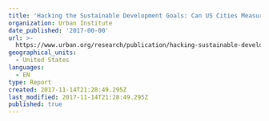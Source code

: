 ```yaml
---
title: 'Hacking the Sustainable Development Goals: Can US Cities Measure Up?'
organization: Urban Institute
date_published: '2017-00-00'
url: >-
  https://www.urban.org/research/publication/hacking-sustainable-development-goals/view/full_report
geographical_units:
  - United States
languages:
  - EN
type: Report
created: 2017-11-14T21:28:49.295Z
last_modified: 2017-11-14T21:28:49.295Z
published: true
---
```


